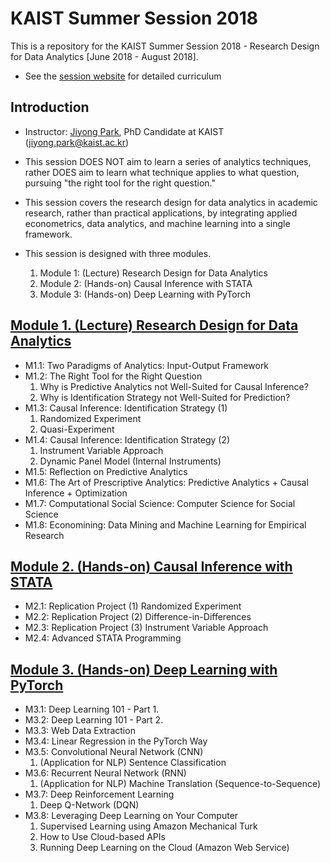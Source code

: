 # KAIST Summer Session 2018

This is a repository for the KAIST Summer Session 2018 - Research Design for Data Analytics [June 2018 - August 2018].
* See the [session website](https://sites.google.com/view/kaist-mis-session2018) for detailed curriculum

## Introduction
* Instructor: [Jiyong Park](https://jiyong-park.github.io/), PhD Candidate at KAIST (jiyong.park@kaist.ac.kr)

* This session DOES NOT aim to learn a series of analytics techniques, rather DOES aim to learn what technique applies to what question, pursuing "the right tool for the right question."
* This session covers the research design for data analytics in academic research, rather than practical applications, by integrating applied econometrics, data analytics, and machine learning into a single framework.

* This session is designed with three modules.
	1. Module 1: (Lecture) Research Design for Data Analytics
	2. Module 2: (Hands-on) Causal Inference with STATA
	3. Module 3: (Hands-on) Deep Learning with PyTorch


## [Module 1. (Lecture) Research Design for Data Analytics](https://github.com/jiyong-park/kaist-summer-session2018/tree/master/Module%201)
* M1.1: Two Paradigms of Analytics: Input-Output Framework
* M1.2: The Right Tool for the Right Question
	1. Why is Predictive Analytics not Well-Suited for Causal Inference?
	2. Why is Identification Strategy not Well-Suited for Prediction?
* M1.3: Causal Inference: Identification Strategy (1)
	1. Randomized Experiment
	2. Quasi-Experiment
* M1.4: Causal Inference: Identification Strategy (2)
	1. Instrument Variable Approach
	2. Dynamic Panel Model (Internal Instruments)
* M1.5: Reflection on Predictive Analytics
* M1.6: The Art of Prescriptive Analytics: Predictive Analytics + Causal Inference + Optimization
* M1.7: Computational Social Science: Computer Science for Social Science
* M1.8: Economining: Data Mining and Machine Learning for Empirical Research

## [Module 2. (Hands-on) Causal Inference with STATA](https://github.com/jiyong-park/kaist-summer-session2018/tree/master/Module%202)
* M2.1: Replication Project (1) Randomized Experiment
* M2.2: Replication Project (2) Difference-in-Differences
* M2.3: Replication Project (3) Instrument Variable Approach 
* M2.4: Advanced STATA Programming

## [Module 3. (Hands-on) Deep Learning with PyTorch](https://github.com/jiyong-park/kaist-summer-session2018/tree/master/Module%203)
* M3.1: Deep Learning 101 - Part 1.
* M3.2: Deep Learning 101 - Part 2.
* M3.3: Web Data Extraction
* M3.4: Linear Regression in the PyTorch Way
* M3.5: Convolutional Neural Network (CNN)
	1. (Application for NLP) Sentence Classification
* M3.6: Recurrent Neural Network (RNN)
	1. (Application for NLP) Machine Translation (Sequence-to-Sequence)
* M3.7: Deep Reinforcement Learning 
	1. Deep Q-Network (DQN)
* M3.8: Leveraging Deep Learning on Your Computer
	1. Supervised Learning using Amazon Mechanical Turk
	2. How to Use Cloud-based APIs
	3. Running Deep Learning on the Cloud (Amazon Web Service)
